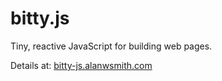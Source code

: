 # bitty.js

Tiny, reactive JavaScript for building web pages. 

Details at: [bitty-js.alanwsmith.com](https://bitty-js.alanwsmith.com/)




